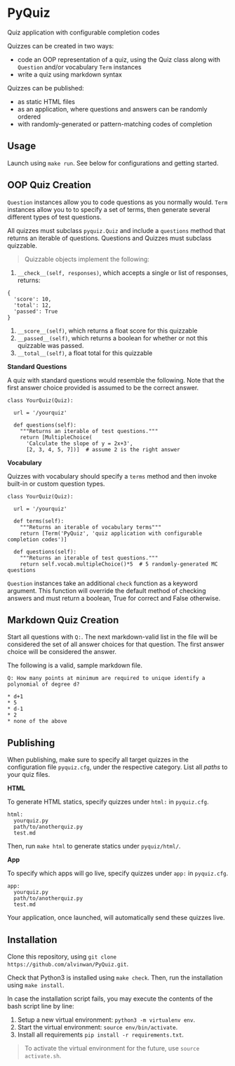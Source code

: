 # PyQuiz
Quiz application with configurable completion codes

Quizzes can be created in two ways:
- code an OOP representation of a quiz, using the Quiz class along with
  `Question` and/or vocabulary `Term` instances
- write a quiz using markdown syntax

Quizzes can be published:
- as static HTML files
- as an application, where questions and answers can be randomly ordered
- with randomly-generated or pattern-matching codes of completion

## Usage

Launch using `make run`. See below for configurations and getting started.

## OOP Quiz Creation

`Question` instances allow you to code questions as you normally would. `Term`
instances allow you to to specify a set of terms, then generate several
different types of test questions.

All quizzes must subclass `pyquiz.Quiz` and include a `questions` method that
returns an iterable of questions. Questions and Quizzes must subclass quizzable.

> Quizzable objects implement the following:
1. `__check__(self, responses)`, which accepts a single or list of responses,
returns:
```
{
  'score': 10,
  'total': 12,
  'passed': True
}
```
1. `__score__(self)`, which returns a float score for this quizzable
1. `__passed__(self)`, which returns a boolean for whether or not this quizzable
was passed.
1. `__total__(self)`, a float total for this quizzable


**Standard Questions**

A quiz with standard questions would resemble the following. Note that the
first answer choice provided is assumed to be the correct answer.

```
class YourQuiz(Quiz):

  url = '/yourquiz'

  def questions(self):
    """Returns an iterable of test questions."""
    return [MultipleChoice(
      'Calculate the slope of y = 2x+3',
      [2, 3, 4, 5, 7])]  # assume 2 is the right answer
```

**Vocabulary**

Quizzes with vocabulary should specify a `terms` method and then invoke
built-in or custom question types.

```
class YourQuiz(Quiz):

  url = '/yourquiz'

  def terms(self):
    """Returns an iterable of vocabulary terms"""
    return [Term('PyQuiz', 'quiz application with configurable completion codes')]

  def questions(self):
    """Returns an iterable of test questions."""
    return self.vocab.multipleChoice()*5  # 5 randomly-generated MC questions
```

`Question` instances take an additional `check` function as a keyword
argument. This function will override the default method of checking answers
and must return a boolean, True for correct and False otherwise.

## Markdown Quiz Creation

Start all questions with `Q:`. The next markdown-valid list in the file will be
considered the set of all answer choices for that question. The first answer
choice will be considered the answer.

The following is a valid, sample markdown file.

```
Q: How many points at minimum are required to unique identify a polynomial of degree d?

* d+1
* 5
* d-1
* 2
* none of the above
```

## Publishing

When publishing, make sure to specify all target quizzes in the configuration
file `pyquiz.cfg`, under the respective category. List all *paths* to your quiz
files.

**HTML**

To generate HTML statics, specify quizzes under `html:` in `pyquiz.cfg`.

```
html:
  yourquiz.py
  path/to/anotherquiz.py
  test.md
```

Then, run `make html` to generate statics under `pyquiz/html/`.

**App**

To specify which apps will go live, specify quizzes under `app:` in
`pyquiz.cfg`.

```
app:
  yourquiz.py
  path/to/anotherquiz.py
  test.md
```

Your application, once launched, will automatically send these quizzes live.

## Installation

Clone this repository, using `git clone https://github.com/alvinwan/PyQuiz.git`.

Check that Python3 is installed using `make check`. Then, run the installation using `make install`.

In case the installation script fails, you may execute the contents of the bash script line by line:

1. Setup a new virtual environment: `python3 -m virtualenv env`.
1. Start the virtual environment: `source env/bin/activate`.
1. Install all requirements `pip install -r requirements.txt`.

> To activate the virtual environment for the future, use `source activate.sh`.
